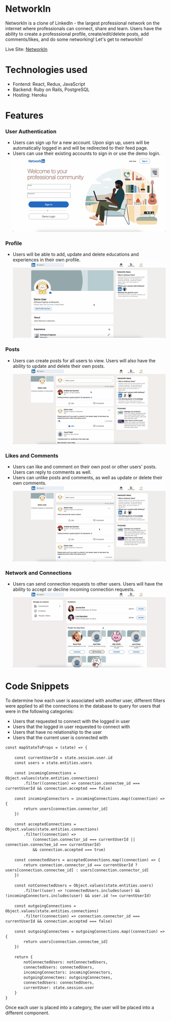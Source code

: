 # NetworkIn

NetworkIn is a clone of LinkedIn - the largest professional network on the internet where professionals can connect, share and learn. Users have the ability to create a professsional profile, create/edit/delete posts, add comments/likes, and do some networking! Let's get to networkIn!

Live Site: [NetworkIn](https://networkin.herokuapp.com/#/)

# Technologies used
* Fontend: React, Redux, JavaScript
* Backend: Ruby on Rails, PostgreSQL
* Hosting: Heroku

# Features

### User Authentication

* Users can sign up for a new account. Upon sign up, users will be automatically logged in and will be redirected to their feed page.
* Users can use their existing accounts to sign in or use the demo login.
![](https://github.com/anthony-chao/NetworkIn/blob/main/app/assets/images/demologin.gif)

### Profile
* Users will be able to add, update and delete educations and experiences in their own profile.
![](https://github.com/anthony-chao/NetworkIn/blob/main/app/assets/images/profile.gif)

### Posts
* Users can create posts for all users to view. Users will also have the ability to update and delete their own posts.
![](https://github.com/anthony-chao/NetworkIn/blob/main/app/assets/images/posts.gif)

### Likes and Comments
* Users can like and comment on their own post or other users' posts. Users can reply to comments as well.
* Users can unlike posts and comments, as well as update or delete their own comments.
![](https://github.com/anthony-chao/NetworkIn/blob/main/app/assets/images/likes.gif)

### Network and Connections
* Users can send connection requests to other users. Users will have the ability to accept or decline incoming connection requests.
![](https://github.com/anthony-chao/NetworkIn/blob/main/app/assets/images/connections.gif)

# Code Snippets
To determine how each user is associated with another user, different filters were applied to all the connections in the database to query for users that were in the following categories:
* Users that requested to connect with the logged in user
* Users that the logged in user requested to connect with
* Users that have no relationship to the user
* Users that the current user is connected with

```
const mapStateToProps = (state) => {

    const currentUserId = state.session.user.id
    const users = state.entities.users

    const incomingConnections = Object.values(state.entities.connections)
        .filter((connection) => connection.connectee_id === currentUserId && connection.accepted === false)

    const incomingConnectors = incomingConnections.map((connection) => {
        return users[connection.connector_id]
    })

    const acceptedConnections = Object.values(state.entities.connections)
        .filter((connection) => 
            (connection.connector_id === currentUserId || connection.connectee_id === currentUserId)
            && connection.accepted === true)

    const connectedUsers = acceptedConnections.map((connection) => {
        return connection.connector_id === currentUserId ? users[connection.connectee_id] : users[connection.connector_id]
    })

    const notConnectedUsers = Object.values(state.entities.users)
        .filter((user) => !connectedUsers.includes(user) && !incomingConnectors.includes(user) && user.id !== currentUserId)

    const outgoingConnections = Object.values(state.entities.connections)
        .filter((connection) => connection.connector_id === currentUserId && connection.accepted === false)

    const outgoingConnectees = outgoingConnections.map((connection) => {
        return users[connection.connectee_id]
    })

    return {
        notConnectedUsers: notConnectedUsers,
        connectedUsers: connectedUsers,
        incomingConnectors: incomingConnectors,
        outgoingConnectees: outgoingConnectees,
        connectedUsers: connectedUsers,
        currentUser: state.session.user
    }
}
```

Once each user is placed into a category, the user will be placed into a different component.